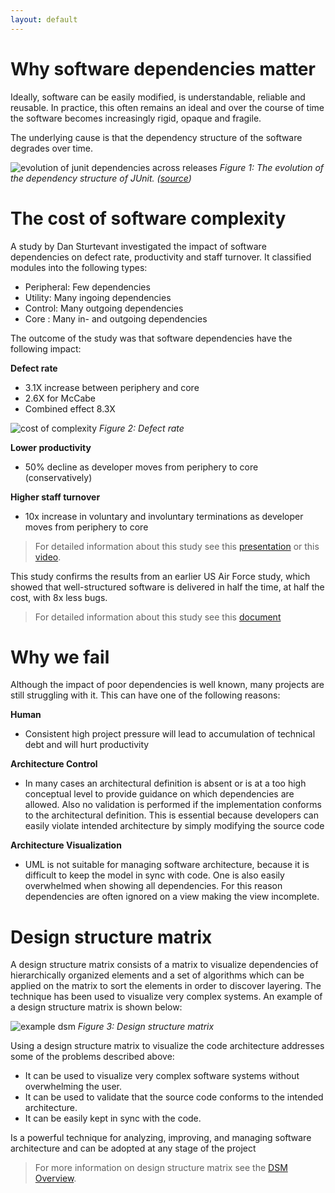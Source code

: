 ```yaml
---
layout: default
---
```


# Why software dependencies matter

Ideally, software can be easily modified, is understandable, reliable and reusable. 
In practice, this often remains an ideal and over the course of time the software becomes increasingly rigid, 
opaque and fragile. 

The underlying cause is that the dependency structure of the software degrades over time.


![evolution of junit dependencies across releases](https://dsmsuite.github.io/assets/img/index/nunit.gif "evolution of junit dependencies across releases")
*Figure 1: The evolution of the dependency structure of JUnit. ([source](http://edmundkirwan.com/general/junit.html))*

# The cost of software complexity
A study by Dan Sturtevant investigated the impact of software dependencies on defect rate, productivity and staff turnover. It classified modules into the following types:
* Peripheral: Few dependencies
* Utility: Many ingoing dependencies
* Control: Many outgoing dependencies
* Core : Many in- and outgoing dependencies

The outcome of the study was that software dependencies have the following impact:

**Defect rate**
* 3.1X increase between periphery and core
* 2.6X for McCabe
* Combined effect 8.3X

![cost of complexity](https://dsmsuite.github.io/assets/img/index/cost_of_complexity.png "cost of complexity")
*Figure 2: Defect rate*

**Lower productivity**
* 50% decline as developer moves from periphery to core (conservatively) 

**Higher staff turnover**
* 10x increase in voluntary and involuntary terminations as developer moves from periphery to core

> For detailed information about this study see this [presentation](https://dsmsuite.github.io/documents/sturtevant_050613.pdf) 
> or this [video](https://www.youtube.com/watch?v=tO4OinbOWaE).

This study confirms the results from an earlier US Air Force study, which showed that well-structured software 
is delivered in half the time, at half the cost, with 8x less bugs. 

> For detailed information about this study see this [document](https://dsmsuite.github.io/documents/mitre-architecture-report.pdf) 

# Why we fail

Although the impact of poor dependencies is well known, many projects are still struggling with it.
This can have one of the following reasons:

**Human**
* Consistent high project pressure will lead to accumulation of technical debt and will hurt productivity

**Architecture Control**
* In many cases an architectural definition is absent or is at a too high conceptual level to provide guidance on which dependencies are allowed. 
Also no validation is performed if the implementation conforms to the architectural definition. 
This is essential because developers can easily violate intended architecture by simply modifying the source code

**Architecture Visualization**
* UML is not suitable for managing software architecture, because it is difficult to keep the model in sync with code. One is also easily overwhelmed when showing all dependencies. For this reason dependencies are often ignored on a view making the view incomplete.
	
# Design structure matrix

A design structure matrix consists of a matrix to visualize dependencies of hierarchically organized elements and 
a set of algorithms which can be applied on the matrix to sort the elements in order to discover layering.
The technique has been used to visualize very complex systems. An example of a design structure matrix is shown below:

![example dsm](https://dsmsuite.github.io/assets/img/index/dsm_example.png "example dsm")
*Figure 3: Design structure matrix*

Using a design structure matrix to visualize the code architecture addresses some of the problems described above:
* It can be used to visualize very complex software systems without overwhelming the user.
* It can be used to validate that the source code conforms to the intended architecture.
* It can be easily kept in sync with the code.

Is a powerful technique for analyzing, improving, and managing software architecture and can be adopted at any stage of the project

> For more information on design structure matrix see the [DSM Overview](dsm_overview).
